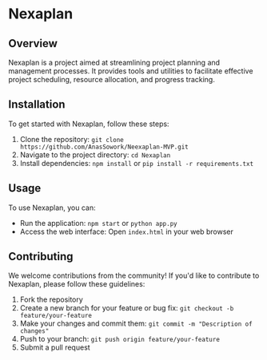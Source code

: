 # Nexaplan

## Overview
Nexaplan is a project aimed at streamlining project planning and management processes. It provides tools and utilities to facilitate effective project scheduling, resource allocation, and progress tracking.

## Installation
To get started with Nexaplan, follow these steps:
1. Clone the repository: `git clone https://github.com/AnasSowork/Neexaplan-MVP.git`
2. Navigate to the project directory: `cd Nexaplan`
3. Install dependencies: `npm install` or `pip install -r requirements.txt`

## Usage
To use Nexaplan, you can:
- Run the application: `npm start` or `python app.py`
- Access the web interface: Open `index.html` in your web browser

## Contributing
We welcome contributions from the community! If you'd like to contribute to Nexaplan, please follow these guidelines:
1. Fork the repository
2. Create a new branch for your feature or bug fix: `git checkout -b feature/your-feature`
3. Make your changes and commit them: `git commit -m "Description of changes"`
4. Push to your branch: `git push origin feature/your-feature`
5. Submit a pull request
